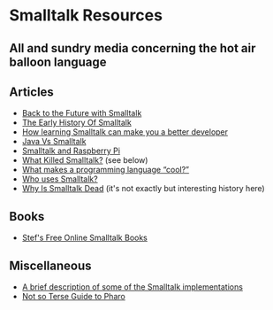 # Smalltalk Resources
## All and sundry media concerning the hot air balloon language

## Articles
* [Back to the Future with Smalltalk](https://hackernoon.com/back-to-the-future-with-smalltalk-57c68fab583a)
* [The Early History Of Smalltalk](http://worrydream.com/EarlyHistoryOfSmalltalk/)
* [How learning Smalltalk can make you a better developer](https://techbeacon.com/how-learning-smalltalk-can-make-you-better-developer)
* [Java Vs Smalltalk](http://wiki.c2.com/?JavaVsSmalltalk)
* [Smalltalk and Raspberry Pi](https://medium.com/morning-light/smalltalk-and-raspberry-pi-8d85793b132f)
* [What Killed Smalltalk?](https://pointersgonewild.com/2015/08/20/what-killed-smalltalk/) (see below)
* [What makes a programming language “cool?”](https://hackernoon.com/what-makes-a-programming-language-cool-f40401f0f929)
* [Who uses Smalltalk?](https://medium.com/smalltalk-talk/who-uses-smalltalk-c6fdaa6319a)
* [Why Is Smalltalk Dead](http://wiki.c2.com/?WhyIsSmalltalkDead) (it's not exactly but interesting history here)

## Books

* [Stef's Free Online Smalltalk Books](http://stephane.ducasse.free.fr/FreeBooks.html)

## Miscellaneous
* [A brief description of some of the Smalltalk implementations](http://www.world.st/try/implementations)
* [Not so Terse Guide to Pharo](https://gist.github.com/jdevoo/8e8866cd6087e05790841d0f20b2e377)
